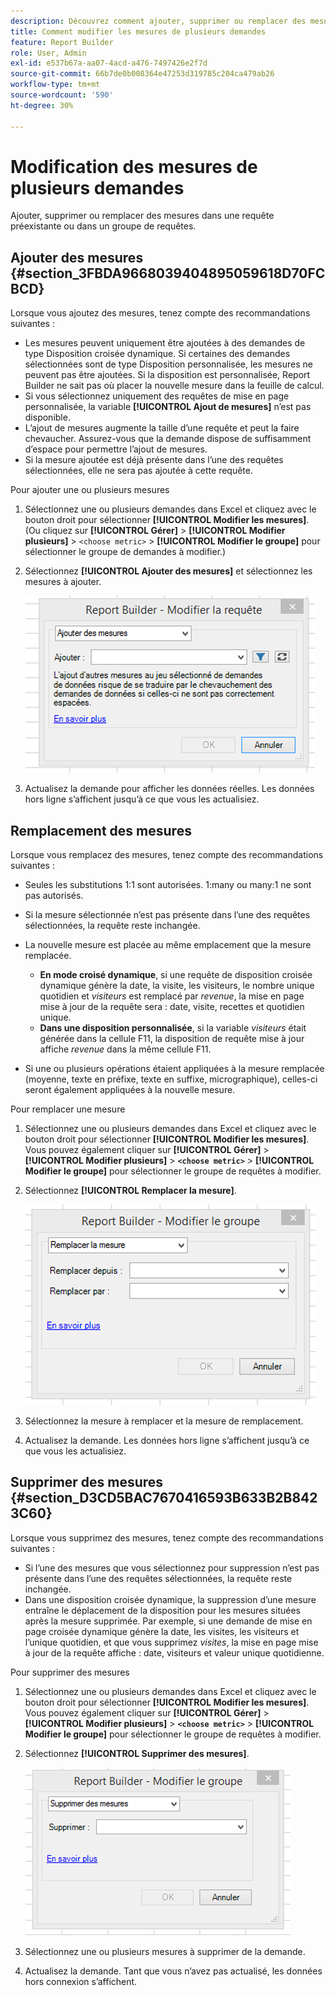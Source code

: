```yaml
---
description: Découvrez comment ajouter, supprimer ou remplacer des mesures dans une requête préexistante ou dans un groupe de requêtes.
title: Comment modifier les mesures de plusieurs demandes
feature: Report Builder
role: User, Admin
exl-id: e537b67a-aa07-4acd-a476-7497426e2f7d
source-git-commit: 66b7de0b008364e47253d319785c204ca479ab26
workflow-type: tm+mt
source-wordcount: '590'
ht-degree: 30%

---
```


# Modification des mesures de plusieurs demandes

Ajouter, supprimer ou remplacer des mesures dans une requête préexistante ou dans un groupe de requêtes.

## Ajouter des mesures {#section_3FBDA9668039404895059618D70FCBCD}

Lorsque vous ajoutez des mesures, tenez compte des recommandations suivantes :

* Les mesures peuvent uniquement être ajoutées à des demandes de type Disposition croisée dynamique.
Si certaines des demandes sélectionnées sont de type Disposition personnalisée, les mesures ne peuvent pas être ajoutées. Si la disposition est personnalisée, Report Builder ne sait pas où placer la nouvelle mesure dans la feuille de calcul.
* Si vous sélectionnez uniquement des requêtes de mise en page personnalisée, la variable **[!UICONTROL Ajout de mesures]** n’est pas disponible.
* L’ajout de mesures augmente la taille d’une requête et peut la faire chevaucher. Assurez-vous que la demande dispose de suffisamment d’espace pour permettre l’ajout de mesures.
* Si la mesure ajoutée est déjà présente dans l’une des requêtes sélectionnées, elle ne sera pas ajoutée à cette requête.

Pour ajouter une ou plusieurs mesures

1. Sélectionnez une ou plusieurs demandes dans Excel et cliquez avec le bouton droit pour sélectionner **[!UICONTROL Modifier les mesures]**. (Ou cliquez sur **[!UICONTROL Gérer]** > **[!UICONTROL Modifier plusieurs]** > `<choose metric>` > **[!UICONTROL Modifier le groupe]** pour sélectionner le groupe de demandes à modifier.)
1. Sélectionnez **[!UICONTROL Ajouter des mesures]** et sélectionnez les mesures à ajouter.

   ![Capture d’écran montrant l’option Modifier la requête, Ajouter des mesures sélectionnée.](assets/add_metric.png)

1. Actualisez la demande pour afficher les données réelles. Les données hors ligne s’affichent jusqu’à ce que vous les actualisiez.

## Remplacement des mesures

Lorsque vous remplacez des mesures, tenez compte des recommandations suivantes :

* Seules les substitutions 1:1 sont autorisées. 1:many ou many:1 ne sont pas autorisés.
* Si la mesure sélectionnée n’est pas présente dans l’une des requêtes sélectionnées, la requête reste inchangée.
* La nouvelle mesure est placée au même emplacement que la mesure remplacée.

   * **En mode croisé dynamique**, si une requête de disposition croisée dynamique génère la date, la visite, les visiteurs, le nombre unique quotidien et *visiteurs* est remplacé par *revenue*, la mise en page mise à jour de la requête sera : date, visite, recettes et quotidien unique.
   * **Dans une disposition personnalisée**, si la variable *visiteurs* était générée dans la cellule F11, la disposition de requête mise à jour affiche *revenue* dans la même cellule F11.

* Si une ou plusieurs opérations étaient appliquées à la mesure remplacée (moyenne, texte en préfixe, texte en suffixe, micrographique), celles-ci seront également appliquées à la nouvelle mesure.

Pour remplacer une mesure

1. Sélectionnez une ou plusieurs demandes dans Excel et cliquez avec le bouton droit pour sélectionner **[!UICONTROL Modifier les mesures]**. Vous pouvez également cliquer sur **[!UICONTROL Gérer]** > **[!UICONTROL Modifier plusieurs]** > **`<choose metric>`** > **[!UICONTROL Modifier le groupe]** pour sélectionner le groupe de requêtes à modifier.

1. Sélectionnez **[!UICONTROL Remplacer la mesure]**.

   ![Capture d’écran de l’écran Modifier le groupe avec l’option Remplacer la mesure sélectionnée.](assets/replace_metric.png)

1. Sélectionnez la mesure à remplacer et la mesure de remplacement.
1. Actualisez la demande. Les données hors ligne s’affichent jusqu’à ce que vous les actualisiez.

## Supprimer des mesures {#section_D3CD5BAC7670416593B633B2B8423C60}

Lorsque vous supprimez des mesures, tenez compte des recommandations suivantes :

* Si l’une des mesures que vous sélectionnez pour suppression n’est pas présente dans l’une des requêtes sélectionnées, la requête reste inchangée.
* Dans une disposition croisée dynamique, la suppression d’une mesure entraîne le déplacement de la disposition pour les mesures situées après la mesure supprimée. Par exemple, si une demande de mise en page croisée dynamique génère la date, les visites, les visiteurs et l’unique quotidien, et que vous supprimez *visites*, la mise en page mise à jour de la requête affiche : date, visiteurs et valeur unique quotidienne.

Pour supprimer des mesures

1. Sélectionnez une ou plusieurs demandes dans Excel et cliquez avec le bouton droit pour sélectionner **[!UICONTROL Modifier les mesures]**. Vous pouvez également cliquer sur **[!UICONTROL Gérer]** > **[!UICONTROL Modifier plusieurs]** > **`<choose metric>`** > **[!UICONTROL Modifier le groupe]** pour sélectionner le groupe de requêtes à modifier.

1. Sélectionnez **[!UICONTROL Supprimer des mesures]**.

   ![Capture d’écran montrant l’option Modifier le groupe et Supprimer les mesures sélectionnée.](assets/remove_metric.png)

1. Sélectionnez une ou plusieurs mesures à supprimer de la demande.
1. Actualisez la demande. Tant que vous n’avez pas actualisé, les données hors connexion s’affichent.
